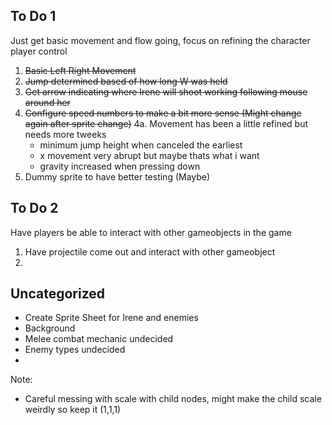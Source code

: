## To Do 1
Just get basic movement and flow going, focus on refining the character player control 

1. ~~Basic Left Right Movement~~
2. ~~Jump determined based of how long W was held~~
3. ~~Get arrow indicating where Irene will shoot working following mouse around her~~
4. ~~Configure speed numbers to make a bit more sense (Might change again after sprite change)~~
4a. Movement has been a little refined but needs more tweeks
    - minimum jump height when canceled the earliest 
    - x movement very abrupt but maybe thats what i want
    - gravity increased when pressing down 
5. Dummy sprite to have better testing (Maybe)

## To Do 2
Have players be able to interact with other gameobjects in the game

1. Have projectile come out and interact with other gameobject
2. 

## Uncategorized
- Create Sprite Sheet for Irene and enemies
- Background
- Melee combat mechanic undecided 
- Enemy types undecided
- 

Note:
- Careful messing with scale with child nodes, might make the child scale weirdly so keep it (1,1,1)